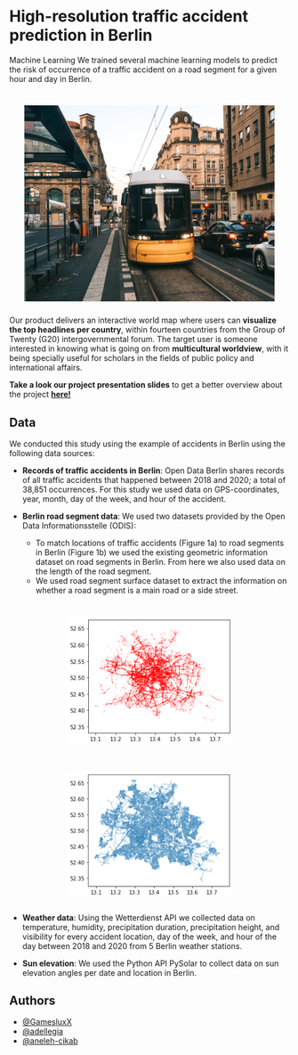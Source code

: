 High-resolution traffic accident prediction in Berlin
=====================================================
Machine Learning
We trained several machine learning models to predict the risk of occurrence of a traffic accident on a road segment for a given hour and day in Berlin.

<H1 align="center">
    <img href="" src="https://github.com/aneleh-cikab/distill-template/blob/225f9230b6ecdac949d736864ca72fc4f59d762b/figures/berlin_accident.jpg" width="450px">
</H1>
    
Our product delivers an interactive world map where users can **visualize the top headlines per country**, within fourteen countries from the Group of Twenty (G20) intergovernmental forum. The target user is someone interested in knowing what is going on from **multicultural worldview**, with it being specially useful for scholars in the fields of public policy and international affairs.

**Take a look our project presentation slides** to get a better overview about the project <a href="https://github.com/benediktstroebl/Machine-Learning-Project-Group-F/blob/5b21e6ebf7b6df23e150918128c9aa951f85235b/project%20presentation%20slides/Group%20F_presentation_slides_Arbo_Bakic_Str%C3%B6bl.pdf">**here!**</a>

## Data

We conducted this study using the example of accidents in Berlin using the following data sources:

* **Records of traffic accidents in Berlin**: Open Data Berlin shares records of all traffic accidents that happened between 2018 and 2020; a total of 38,851 occurrences. For this study we used data on GPS-coordinates, year, month, day of the week, and hour of the accident.

* **Berlin road segment data**: We used two datasets provided by the Open Data Informationsstelle (ODIS):

  * To match locations of traffic accidents (Figure 1a) to road segments in Berlin (Figure 1b) we used the existing geometric information dataset on road segments in   Berlin. From here we also used data on the length of the road segment.
  * We used road segment surface dataset to extract the information on whether a road segment is a main road or a side street.

<H1 align="center">
    <img href="" src="https://github.com/aneleh-cikab/distill-template/blob/225f9230b6ecdac949d736864ca72fc4f59d762b/figures/1a.png" width="300px">
</H1>
<H1 align="center">
    <img href="" src="https://github.com/aneleh-cikab/distill-template/blob/225f9230b6ecdac949d736864ca72fc4f59d762b/figures/1b.png" width="300px">
</H1>

* **Weather data**: Using the Wetterdienst API we collected data on temperature, humidity, precipitation duration, precipitation height, and visibility for every accident location, day of the week, and hour of the day between 2018 and 2020 from 5 Berlin weather stations.

* **Sun elevation**: We used the Python API PySolar to collect data on sun elevation angles per date and location in Berlin.

## Authors

- [@GamesluxX](https://www.github.com/@GamesluxX)
- [@adellegia](https://www.github.com/adellegia)
- [@aneleh-cikab](https://www.github.com/aneleh-cikab)
  

